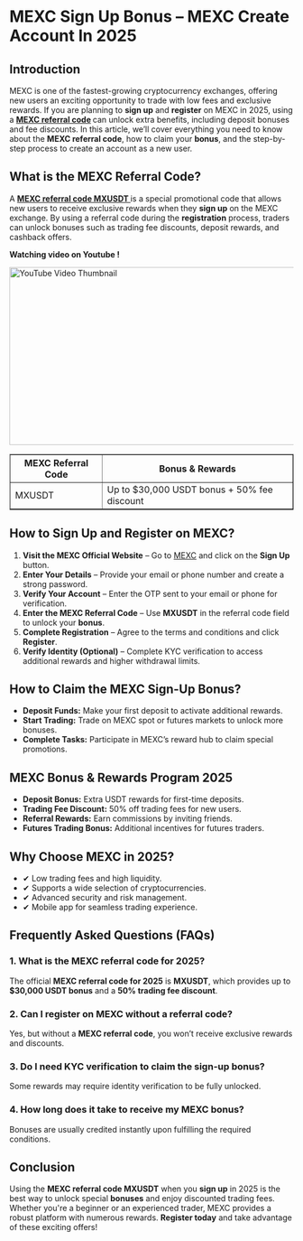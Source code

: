 <h1>MEXC Sign Up Bonus – MEXC Create Account In 2025</h1>
<h2>Introduction</h2>
<p>MEXC is one of the fastest-growing cryptocurrency exchanges, offering new users an exciting opportunity to trade with low fees and exclusive rewards. If you are planning to <strong>sign up</strong> and <strong>register</strong> on MEXC in 2025, using a <strong><a href="https://github.com/MEXC-Referral-Code/">MEXC referral code</a>
</strong> can unlock extra benefits, including deposit bonuses and fee discounts. In this article, we’ll cover everything you need to know about the <strong>MEXC referral code</strong>, how to claim your <strong>bonus</strong>, and the step-by-step process to create an account as a new user.</p>

<h2>What is the MEXC Referral Code?</h2>
<p>A <strong><a href="https://www.mexc.com/register?inviteCode=mexc-MXUSDT" target="_blank" rel="noopener noreferrer">
            MEXC referral code MXUSDT
        </a></strong> is a special promotional code that allows new users to receive exclusive rewards when they <strong>sign up</strong> on the MEXC exchange. By using a referral code during the <strong>registration</strong> process, traders can unlock bonuses such as trading fee discounts, deposit rewards, and cashback offers.</p>

<p><strong> Watching video on Youtube !</strong></p>
<a href="https://www.youtube.com/watch?v=XoNBtk4Hu1Y" target="_blank">
    <img src="https://img.youtube.com/vi/XoNBtk4Hu1Y/maxresdefault.jpg" alt="YouTube Video Thumbnail" width="560" height="315">
</a>


<table border="1">
    <tr>
        <th>MEXC Referral Code</th>
        <th>Bonus & Rewards</th>
    </tr>
    <tr>
        <td>MXUSDT</td>
        <td>Up to $30,000 USDT bonus + 50% fee discount</td>
    </tr>
</table>

<h2>How to Sign Up and Register on MEXC?</h2>
<ol>
    <li><strong>Visit the MEXC Official Website</strong> – Go to <a href="https://www.mexc.com/register?inviteCode=mexc-MXUSDT">MEXC</a> and click on the <strong>Sign Up</strong> button.</li>
    <li><strong>Enter Your Details</strong> – Provide your email or phone number and create a strong password.</li>
    <li><strong>Verify Your Account</strong> – Enter the OTP sent to your email or phone for verification.</li>
    <li><strong>Enter the MEXC Referral Code</strong> – Use <strong>MXUSDT</strong> in the referral code field to unlock your <strong>bonus</strong>.</li>
    <li><strong>Complete Registration</strong> – Agree to the terms and conditions and click <strong>Register</strong>.</li>
    <li><strong>Verify Identity (Optional)</strong> – Complete KYC verification to access additional rewards and higher withdrawal limits.</li>
</ol>

<h2>How to Claim the MEXC Sign-Up Bonus?</h2>
<ul>
    <li><strong>Deposit Funds:</strong> Make your first deposit to activate additional rewards.</li>
    <li><strong>Start Trading:</strong> Trade on MEXC spot or futures markets to unlock more bonuses.</li>
    <li><strong>Complete Tasks:</strong> Participate in MEXC’s reward hub to claim special promotions.</li>
</ul>

<h2>MEXC Bonus & Rewards Program 2025</h2>
<ul>
    <li><strong>Deposit Bonus:</strong> Extra USDT rewards for first-time deposits.</li>
    <li><strong>Trading Fee Discount:</strong> 50% off trading fees for new users.</li>
    <li><strong>Referral Rewards:</strong> Earn commissions by inviting friends.</li>
    <li><strong>Futures Trading Bonus:</strong> Additional incentives for futures traders.</li>
</ul>

<h2>Why Choose MEXC in 2025?</h2>
<ul>
    <li>✔ Low trading fees and high liquidity.</li>
    <li>✔ Supports a wide selection of cryptocurrencies.</li>
    <li>✔ Advanced security and risk management.</li>
    <li>✔ Mobile app for seamless trading experience.</li>
</ul>

<h2>Frequently Asked Questions (FAQs)</h2>
<h3>1. What is the MEXC referral code for 2025?</h3>
<p>The official <strong>MEXC referral code for 2025</strong> is <strong>MXUSDT</strong>, which provides up to <strong>$30,000 USDT bonus</strong> and a <strong>50% trading fee discount</strong>.</p>

<h3>2. Can I register on MEXC without a referral code?</h3>
<p>Yes, but without a <strong>MEXC referral code</strong>, you won’t receive exclusive rewards and discounts.</p>

<h3>3. Do I need KYC verification to claim the sign-up bonus?</h3>
<p>Some rewards may require identity verification to be fully unlocked.</p>

<h3>4. How long does it take to receive my MEXC bonus?</h3>
<p>Bonuses are usually credited instantly upon fulfilling the required conditions.</p>

<h2>Conclusion</h2>
<p>Using the <strong>MEXC referral code MXUSDT</strong> when you <strong>sign up</strong> in 2025 is the best way to unlock special <strong>bonuses</strong> and enjoy discounted trading fees. Whether you're a beginner or an experienced trader, MEXC provides a robust platform with numerous rewards. <strong>Register today</strong> and take advantage of these exciting offers!</p>
